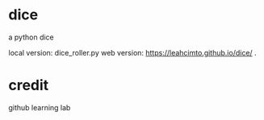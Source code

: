 # dice
a python dice

local version: dice_roller.py
web version: https://leahcimto.github.io/dice/ .






# credit
github learning lab
